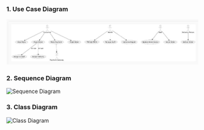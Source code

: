 ### 1. Use Case Diagram
![Use Case Diagram](https://github.com/KANNIKASREE/Agile_Software_Engineering_Assignment2/blob/main/Image%201.jpg)

### 2. Sequence Diagram
![Sequence Diagram](./images/SequenceDiagram.jpg)

### 3. Class Diagram
![Class Diagram](./images/ClassDiagram.jpg)
